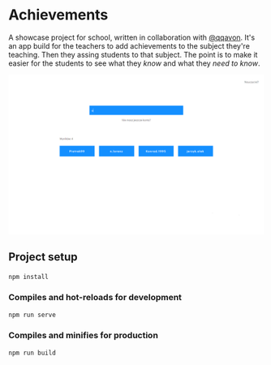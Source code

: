 # Achievements
A showcase project for school, written in collaboration with [@qqavon](https://github.com/qqavon).
It's an app build for the teachers to add achievements to the subject they're teaching. Then they assing students to that subject.
The point is to make it easier for the students to see what they *know* and what they *need to know*.

![Screenshot](./public/screenshots/home.png)
## Project setup
```
npm install
```

### Compiles and hot-reloads for development
```
npm run serve
```

### Compiles and minifies for production
```
npm run build
```


